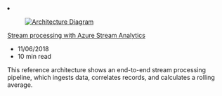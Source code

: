 <!-- This file is automatically generated by build/architectures/build_index.py. Any updates will be lost. -->

<!-- markdownlint-disable MD033 -->

<li class="grid-item item-column" data-categories="Analytics Databases ">
<article class="card">
    <div class="card-header has-margin-bottom-none" aria-hidden="true">
        <figure class="image diagram has-height-175 has-overflow-hidden level">
            <a href="/azure/architecture/reference-architectures/data/stream-processing-stream-analytics"><img src="/azure/architecture/browse/thumbs/stream-processing-stream-analytics.png" class="diagram" alt="Architecture Diagram" data-linktype="relative-path"></a>
        </figure>
    </div>
    <div class="card-content">
        <a class="card-content-title has-margin-top-none" href="/azure/architecture/reference-architectures/data/stream-processing-stream-analytics">
            <p>Stream processing with Azure Stream Analytics</p>
        </a>
        <ul class="card-content-metadata">
            <li>11/06/2018</li>
            <li>10 min read</li>
        </ul>
        <p class="card-content-description">This reference architecture shows an end-to-end stream processing pipeline, which ingests data, correlates records, and calculates a rolling average.</p>
        <div class="bottom-to-top-fade is-hidden-mobile"></div>
    </div>
</article>
</li>
